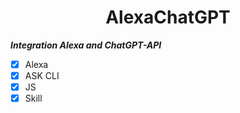 <h1 align="center"> AlexaChatGPT </h1>




***Integration Alexa and ChatGPT-API***


- [x] Alexa
- [X] ASK CLI
- [X] JS
- [X] Skill

##
